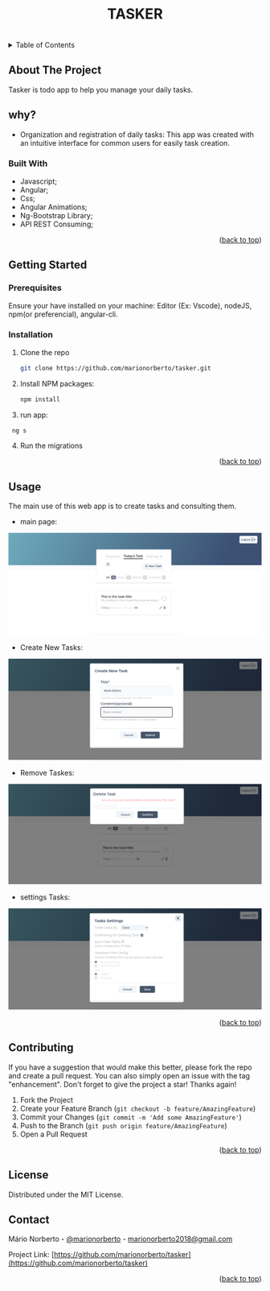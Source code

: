 <div align="center">
  <h1>TASKER</h1>
</div>
<br />
<!-- TABLE OF CONTENTS -->
<details>
  <summary>Table of Contents</summary>
  <ol>
    <li>
      <a href="#about-the-project">About The Project</a>
      <ul>
        <li><a href="#built-with">Built With</a></li>
      </ul>
    </li>
    <li>
      <a href="#getting-started">Getting Started</a>
      <ul>
        <li><a href="#prerequisites">Prerequisites</a></li>
        <li><a href="#installation">Installation</a></li>
      </ul>
    </li>
    <li><a href="#usage">Usage</a></li>
    <li><a href="#roadmap">Roadmap</a></li>
    <li><a href="#contributing">Contributing</a></li>
    <li><a href="#license">License</a></li>
    <li><a href="#contact">Contact</a></li>
    <li><a href="#acknowledgments">Acknowledgments</a></li>
  </ol>
</details>



<!-- ABOUT THE PROJECT -->
## About The Project

Tasker is todo app to help you manage your daily tasks.

## why?

* Organization and  registration of daily tasks: This app was created with an intuitive interface for common users for easily task creation.



### Built With

* Javascript;
* Angular;
* Css;
* Angular Animations;
* Ng-Bootstrap Library;
* API REST Consuming;

<p align="right">(<a href="#readme-top">back to top</a>)</p>



<!-- GETTING STARTED -->
## Getting Started

### Prerequisites

Ensure your have installed on your machine: Editor (Ex: Vscode), nodeJS, npm(or preferencial), angular-cli.
<!-- 
* npm
  ```sh
  npm install npm@latest -g
  ``` -->

### Installation

1. Clone the repo
   ```sh
   git clone https://github.com/marionorberto/tasker.git
   ```
2. Install NPM packages:
   ```sh
   npm install
   ```
3. run app:
  ```sh
   ng s
   ```
4. Run the migrations

<p align="right">(<a href="#readme-top">back to top</a>)</p>


<!-- USAGE EXAMPLES -->
## Usage

The main use of this web app is to create tasks and consulting them. 

* main page:


<img src='./src/assets/images/task-app.png' />


* Create New Tasks:

<img src='./src/assets/images/create-tasks.png'/>


* Remove Taskes:


<img src='./src/assets/images/delete-task.png' />



* settings Tasks:

<img src='./src/assets/images/settings.png' />


<p align="right">(<a href="#readme-top">back to top</a>)</p>



<!-- CONTRIBUTING -->
## Contributing
If you have a suggestion that would make this better, please fork the repo and create a pull request. You can also simply open an issue with the tag "enhancement".
Don't forget to give the project a star! Thanks again!

1. Fork the Project
2. Create your Feature Branch (`git checkout -b feature/AmazingFeature`)
3. Commit your Changes (`git commit -m 'Add some AmazingFeature'`)
4. Push to the Branch (`git push origin feature/AmazingFeature`)
5. Open a Pull Request

<p align="right">(<a href="#readme-top">back to top</a>)</p>

<!-- LICENSE -->
## License
Distributed under the MIT License.

## Contact

Mário Norberto - [@marionorberto](https://linkedin.com/in/marionorberto) - marionorberto2018@gmail.com

Project Link: [https://github.com/marionorberto/tasker](https://github.com/marionorberto/tasker)

<p align="right">(<a href="#readme-top">back to top</a>)</p>


